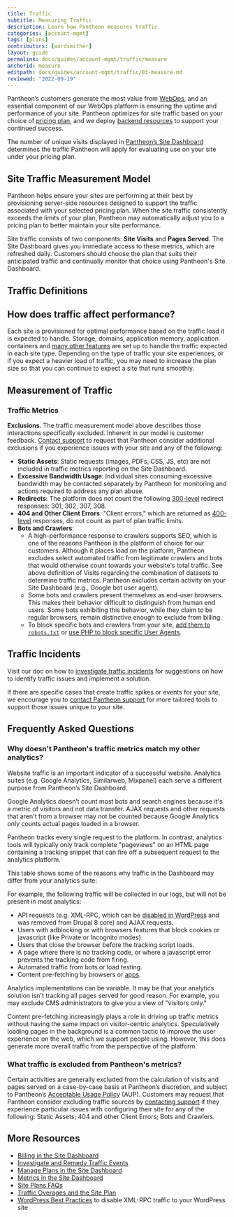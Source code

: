 ```yaml
---
title: Traffic
subtitle: Measuring Traffic
description: Learn how Pantheon measures traffic.
categories: [account-mgmt]
tags: [plans]
contributors: [wordsmither]
layout: guide
permalink: docs/guides/account-mgmt/traffic/measure
anchorid: measure
editpath: docs/guides/account-mgmt/traffic/03-measure.md
reviewed: "2022-09-19"
---
```

Pantheon’s customers generate the most value from [WebOps](https://pantheon.io/webops?docs), and an essential component of our WebOps platform is ensuring the uptime and performance of your site. Pantheon optimizes for site traffic based on your choice of [pricing plan](https://pantheon.io/pricing-comparison?docs), and we deploy [backend resources](/site-plans-faq#plan-resources) to support your continued success.

The number of unique visits displayed in [Pantheon’s Site Dashboard](/guides/legacy-dashboard/metrics) determines the traffic Pantheon will apply for evaluating use on your site under your pricing plan.

## Site Traffic Measurement Model

Pantheon helps ensure your sites are performing at their best by provisioning server-side resources designed to support the traffic associated with your selected pricing plan. When the site traffic consistently exceeds the limits of your plan, Pantheon may automatically adjust you to a pricing plan to better maintain your site performance.

Site traffic consists of two components: **Site Visits** and **Pages Served**. The Site Dashboard gives you immediate access to these metrics, which are refreshed daily. Customers should choose the plan that suits their anticipated traffic and continually monitor that choice using Pantheon's Site Dashboard.

## Traffic Definitions

<Partial file="traffic-dl.md" />

## How does traffic affect performance?

Each site is provisioned for optimal performance based on the traffic load it is expected to handle. Storage, domains, application memory, application containers and [many other features](/site-plans-faq#plan-resources) are set up to handle the traffic expected in each site type. Depending on the type of traffic your site experiences, or if you expect a heavier load of traffic, you may need to increase the plan size so that you can continue to expect a site that runs smoothly.

## Measurement of Traffic

### Traffic Metrics


**Exclusions**. The traffic measurement model above describes those interactions specifically excluded. Inherent in our model is customer feedback. [Contact support](/guides/support/contact-support) to request that Pantheon consider additional exclusions if you experience issues with your site and any of the following:

- **Static Assets**: Static requests (images, PDFs, CSS, JS, etc) are not included in traffic metrics reporting on the Site Dashboard.
- **Excessive Bandwidth Usage**: Individual sites consuming excessive bandwidth may be contacted separately by Pantheon for monitoring and actions required to address any plan abuse.
- **Redirects**: The platform does not count the following [300-level](https://en.wikipedia.org/wiki/List_of_HTTP_status_codes#3xx_Redirection) redirect responses: 301, 302, 307, 308.
- **404 and Other Client Errors**: "Client errors," which are returned as [400-level](https://en.wikipedia.org/wiki/List_of_HTTP_status_codes#4xx_Client_errors) responses, do not count as part of plan traffic limits.
- **Bots and Crawlers**:
  - A high-performance response to crawlers supports SEO, which is one of the reasons Pantheon is the platform of choice for our customers. Although it places load on the platform, Pantheon excludes select automated traffic from legitimate crawlers and bots that would otherwise count towards your website's total traffic. See above definition of Visits regarding the combination of datasets to determine traffic metrics. Pantheon excludes certain activity on your Site Dashboard (e.g., Google bot user agent).
  - Some bots and crawlers present themselves as end-user browsers. This makes their behavior difficult to distinguish from human end users. Some bots exhibiting this behavior, while they claim to be regular browsers, remain distinctive enough to exclude from billing.
  - To block specific bots and crawlers from your site, [add them to `robots.txt`](/bots-and-indexing#indexing-your-pantheon-site) or [use PHP to block specific User Agents](/optimize-site-traffic#block-user-agents-in-drupal-or-wordpress).

## Traffic Incidents

Visit our doc on how to [investigate traffic incidents](/optimize-site-traffic) for suggestions on how to identify traffic issues and implement a solution.

If there are specific cases that create traffic spikes or events for your site, we encourage you to [contact Pantheon support](/guides/support/contact-support) for more tailored tools to support those issues unique to your site.

<Partial file="traffic-limits-overages.md" />

## Frequently Asked Questions

### Why doesn't Pantheon's traffic metrics match my other analytics?

Website traffic is an important indicator of a successful website. Analytics suites (e.g. Google Analytics, Similarweb, Mixpanel) each serve a different purpose from Pantheon’s Site Dashboard.

<Alert title="Note"  type="info" >

Google Analytics doesn’t count most bots and search engines because it's a metric of visitors and not data transfer. AJAX requests and other requests that aren't from a browser may not be counted because Google Analytics only counts actual pages loaded in a browser.

</Alert>

Pantheon tracks every single request to the platform. In contrast, analytics tools will typically only track complete "pageviews" on an HTML page containing a tracking snippet that can fire off a subsequent request to the analytics platform.

This table shows some of the reasons why traffic in the Dashboard may differ from your analytics suite:

<Partial file="traffic-analytics-table.md" />

For example, the following traffic will be collected in our logs, but will not be present in most analytics:

- API requests (e.g. XML-RPC, which can be [disabled in WordPress](/wordpress-best-practices#avoid-xml-rpc-attacks) and was removed from Drupal 8 core) and AJAX requests.
- Users with adblocking or with browsers features that block cookies or javascript (like Private or Incognito modes)
- Users that close the browser before the tracking script loads.
- A page where there is no tracking code, or where a javascript error prevents the tracking code from firing.
- Automated traffic from bots or load testing.
- Content pre-fetching by browsers or [apps](https://www.facebook.com/business/help/1514372351922333).

Analytics implementations can be variable. It may be that your analytics solution isn't tracking all pages served for good reason. For example, you may exclude CMS administrators to give you a view of "visitors only."

Content pre-fetching increasingly plays a role in driving up traffic metrics without having the same impact on visitor-centric analytics. Speculatively loading pages in the background is a common tactic to improve the user experience on the web, which we support people using. However, this does generate more overall traffic from the perspective of the platform.

### What traffic is excluded from Pantheon's metrics?

Certain activities are generally excluded from the calculation of visits and pages served on a case-by-case basis at Pantheon’s discretion, and subject to Pantheon’s [Acceptable Usage Policy](https://legal.pantheon.io) (AUP). Customers may request that Pantheon consider excluding traffic sources by [contacting support](/guides/support/contact-support) if they experience particular issues with configuring their site for any of the following: Static Assets; 404 and other Client Errors; Bots and Crawlers.

<Partial file="traffic-overages-faq.md" />

## More Resources

- [Billing in the Site Dashboard](/guides/legacy-dashboard/site-billing)
- [Investigate and Remedy Traffic Events](/optimize-site-traffic)
- [Manage Plans in the Site Dashboard](/guides/legacy-dashboard/site-plan)
- [Metrics in the Site Dashboard](/guides/legacy-dashboard/metrics)
- [Site Plans FAQs](/site-plans-faq)
- [Traffic Overages and the Site Plan](/overages-site-plan)
- [WordPress Best Practices](/wordpress-best-practices/#avoid-xml-rpc-attacks) to disable XML-RPC traffic to your WordPress site
